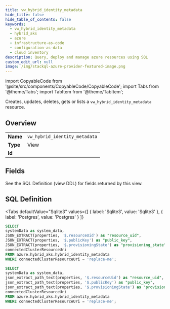 ```yaml
--- 
title: vw_hybrid_identity_metadata
hide_title: false
hide_table_of_contents: false
keywords:
  - vw_hybrid_identity_metadata
  - hybrid_aks
  - azure
  - infrastructure-as-code
  - configuration-as-data
  - cloud inventory
description: Query, deploy and manage azure resources using SQL
custom_edit_url: null
image: /img/stackql-azure-provider-featured-image.png
---
```


import CopyableCode from '@site/src/components/CopyableCode/CopyableCode';
import Tabs from '@theme/Tabs';
import TabItem from '@theme/TabItem';

Creates, updates, deletes, gets or lists a <code>vw_hybrid_identity_metadata</code> resource.

## Overview
<table><tbody>
<tr><td><b>Name</b></td><td><code>vw_hybrid_identity_metadata</code></td></tr>
<tr><td><b>Type</b></td><td>View</td></tr>
<tr><td><b>Id</b></td><td><CopyableCode code="azure.hybrid_aks.vw_hybrid_identity_metadata" /></td></tr>
</tbody></table>

## Fields

See the SQL Definition (view DDL) for fields returned by this view.

## SQL Definition

<Tabs
defaultValue="Sqlite3"
values={[
{ label: 'Sqlite3', value: 'Sqlite3' },
{ label: 'Postgres', value: 'Postgres' }
]}
>
<TabItem value="Sqlite3">

```sql
SELECT
systemData as system_data,
JSON_EXTRACT(properties, '$.resourceUid') as "resource_uid",
JSON_EXTRACT(properties, '$.publicKey') as "public_key",
JSON_EXTRACT(properties, '$.provisioningState') as "provisioning_state",
connectedClusterResourceUri
FROM azure.hybrid_aks.hybrid_identity_metadata
WHERE connectedClusterResourceUri = 'replace-me';
```

</TabItem>
<TabItem value="Postgres">

```sql
SELECT
systemData as system_data,
json_extract_path_text(properties, '$.resourceUid') as "resource_uid",
json_extract_path_text(properties, '$.publicKey') as "public_key",
json_extract_path_text(properties, '$.provisioningState') as "provisioning_state",
connectedClusterResourceUri
FROM azure.hybrid_aks.hybrid_identity_metadata
WHERE connectedClusterResourceUri = 'replace-me';
```

</TabItem>
</Tabs>
